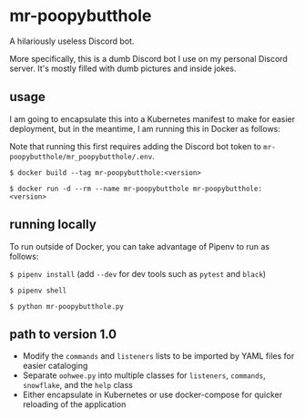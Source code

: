 # mr-poopybutthole

A hilariously useless Discord bot.

More specifically, this is a dumb Discord bot I use on my personal Discord server. It's mostly filled with dumb pictures and inside jokes.

## usage

I am going to encapsulate this into a Kubernetes manifest to make for easier deployment, but in the meantime, I am running this in Docker as follows:

Note that running this first requires adding the Discord bot token to `mr-poopybutthole/mr_poopybutthole/.env`.

`$ docker build --tag mr-poopybutthole:<version>`

`$ docker run -d --rm --name mr-poopybutthole mr-poopybutthole:<version>`

## running locally

To run outside of Docker, you can take advantage of Pipenv to run as follows:

`$ pipenv install` (add `--dev` for dev tools such as `pytest` and `black`)

`$ pipenv shell`

`$ python mr-poopybutthole.py`

## path to version 1.0

- Modify the `commands` and `listeners` lists to be imported by YAML files for easier cataloging
- Separate `oohwee.py` into multiple classes for `listeners`, `commands`, `snowflake`, and the `help` class
- Either encapsulate in Kubernetes or use docker-compose for quicker reloading of the application
